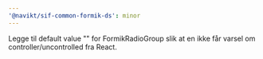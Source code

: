 ```yaml
---
'@navikt/sif-common-formik-ds': minor
---
```


Legge til default value "" for FormikRadioGroup slik at en ikke får varsel om controller/uncontrolled fra React.
